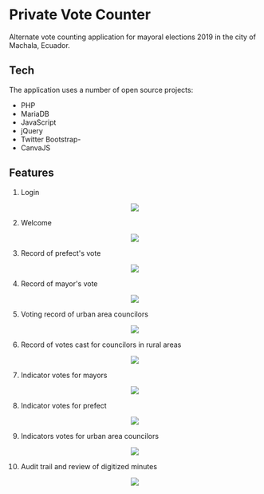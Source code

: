 # Private Vote Counter
Alternate vote counting application for mayoral elections 2019 in the city of Machala, Ecuador.

## Tech

The application uses a number of open source projects:

- PHP
- MariaDB
- JavaScript
- jQuery
- Twitter Bootstrap- 
- CanvaJS

## Features
1. Login
<p align="center">
  <img src="https://www.codibros.com/demo_screen_shots/vote_counter/vote_counter_login.png">
</p>

2. Welcome
<p align="center">
  <img src="https://www.codibros.com/demo_screen_shots/vote_counter/vote_counter_welcome.png">
</p>

3. Record of prefect's vote
<p align="center">
  <img src="https://www.codibros.com/demo_screen_shots/vote_counter/vote_counter_acta_prefectos.jpeg">
</p>

4. Record of mayor's vote
<p align="center">
  <img src="https://www.codibros.com/demo_screen_shots/vote_counter/vote_counter_alcaldes.jpeg">
</p>

5. Voting record of urban area councilors
<p align="center">
  <img src="https://www.codibros.com/demo_screen_shots/vote_counter/vote_counter_concejales.jpeg">
</p>

6. Record of votes cast for councilors in rural areas
<p align="center">
  <img src="https://www.codibros.com/demo_screen_shots/vote_counter/vote_counter_consejales_rurales.jpeg">
</p>

7. Indicator votes for mayors
<p align="center">
  <img src="https://www.codibros.com/demo_screen_shots/vote_counter/vote_counter_charts_alcaldes.jpeg">
</p>

8. Indicator votes for prefect
<p align="center">
  <img src="https://www.codibros.com/demo_screen_shots/vote_counter/vote_counter_charts_prefectos.jpeg">
</p>

9. Indicators votes for urban area councilors
<p align="center">
  <img src="https://www.codibros.com/demo_screen_shots/vote_counter/vote_counter_charts_consejales.jpeg">
</p>

10. Audit trail and review of digitized minutes
<p align="center">
  <img src="https://www.codibros.com/demo_screen_shots/vote_counter/vote_counter_audit_actas.jpeg">
</p>
